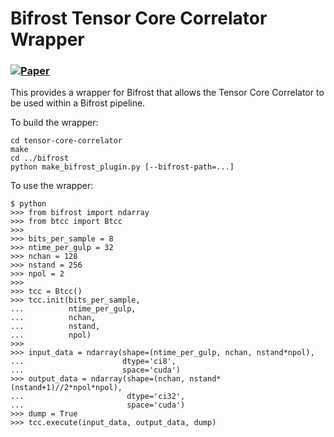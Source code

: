 # Bifrost Tensor Core Correlator Wrapper

### [![Paper](https://img.shields.io/badge/A%26A-Romein%202021-blue.svg)](https://doi.org/10.1051/0004-6361/202141896)

This provides a wrapper for Bifrost that allows the Tensor Core Correlator to be
used within a Bifrost pipeline.

To build the wrapper:
```
cd tensor-core-correlator
make
cd ../bifrost
python make_bifrost_plugin.py [--bifrost-path=...]
```

To use the wrapper:
```
$ python
>>> from bifrost import ndarray
>>> from btcc import Btcc
>>>
>>> bits_per_sample = 8
>>> ntime_per_gulp = 32
>>> nchan = 128
>>> nstand = 256
>>> npol = 2
>>>
>>> tcc = Btcc()
>>> tcc.init(bits_per_sample,
...          ntime_per_gulp,
...          nchan,
...          nstand,
...          npol)
>>>
>>> input_data = ndarray(shape=(ntime_per_gulp, nchan, nstand*npol),
...                      dtype='ci8',
...                      space='cuda')
>>> output_data = ndarray(shape=(nchan, nstand*(nstand+1)//2*npol*npol),
...                       dtype='ci32',
...                       space='cuda')
>>> dump = True
>>> tcc.execute(input_data, output_data, dump)
```
